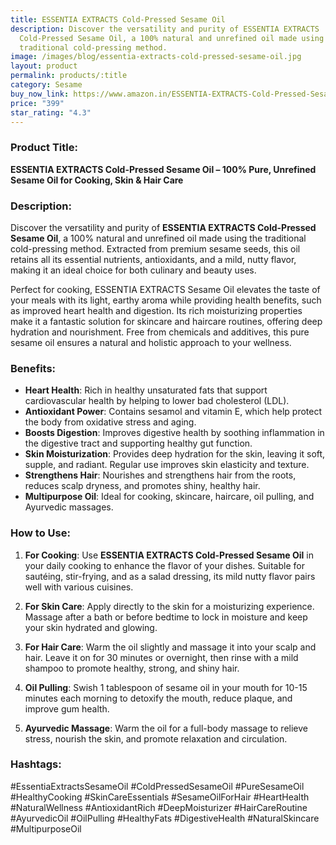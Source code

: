 ```yaml
---
title: ESSENTIA EXTRACTS Cold-Pressed Sesame Oil
description: Discover the versatility and purity of ESSENTIA EXTRACTS
  Cold-Pressed Sesame Oil, a 100% natural and unrefined oil made using the
  traditional cold-pressing method.
image: /images/blog/essentia-extracts-cold-pressed-sesame-oil.jpg
layout: product
permalink: products/:title
category: Sesame
buy_now_link: https://www.amazon.in/ESSENTIA-EXTRACTS-Cold-Pressed-Sesame-Pressed/dp/B08SMPDR4F/ref=sr_1_38?crid=A4KOR1T28SZX&tag=m0150-21
price: "399"
star_rating: "4.3"
---
```

### Product Title:
**ESSENTIA EXTRACTS Cold-Pressed Sesame Oil – 100% Pure, Unrefined Sesame Oil for Cooking, Skin & Hair Care**

### Description:
Discover the versatility and purity of **ESSENTIA EXTRACTS Cold-Pressed Sesame Oil**, a 100% natural and unrefined oil made using the traditional cold-pressing method. Extracted from premium sesame seeds, this oil retains all its essential nutrients, antioxidants, and a mild, nutty flavor, making it an ideal choice for both culinary and beauty uses. 

Perfect for cooking, ESSENTIA EXTRACTS Sesame Oil elevates the taste of your meals with its light, earthy aroma while providing health benefits, such as improved heart health and digestion. Its rich moisturizing properties make it a fantastic solution for skincare and haircare routines, offering deep hydration and nourishment. Free from chemicals and additives, this pure sesame oil ensures a natural and holistic approach to your wellness.

### Benefits:
- **Heart Health**: Rich in healthy unsaturated fats that support cardiovascular health by helping to lower bad cholesterol (LDL).
- **Antioxidant Power**: Contains sesamol and vitamin E, which help protect the body from oxidative stress and aging.
- **Boosts Digestion**: Improves digestive health by soothing inflammation in the digestive tract and supporting healthy gut function.
- **Skin Moisturization**: Provides deep hydration for the skin, leaving it soft, supple, and radiant. Regular use improves skin elasticity and texture.
- **Strengthens Hair**: Nourishes and strengthens hair from the roots, reduces scalp dryness, and promotes shiny, healthy hair.
- **Multipurpose Oil**: Ideal for cooking, skincare, haircare, oil pulling, and Ayurvedic massages.

### How to Use:
1. **For Cooking**: Use **ESSENTIA EXTRACTS Cold-Pressed Sesame Oil** in your daily cooking to enhance the flavor of your dishes. Suitable for sautéing, stir-frying, and as a salad dressing, its mild nutty flavor pairs well with various cuisines.

2. **For Skin Care**: Apply directly to the skin for a moisturizing experience. Massage after a bath or before bedtime to lock in moisture and keep your skin hydrated and glowing.

3. **For Hair Care**: Warm the oil slightly and massage it into your scalp and hair. Leave it on for 30 minutes or overnight, then rinse with a mild shampoo to promote healthy, strong, and shiny hair.

4. **Oil Pulling**: Swish 1 tablespoon of sesame oil in your mouth for 10-15 minutes each morning to detoxify the mouth, reduce plaque, and improve gum health.

5. **Ayurvedic Massage**: Warm the oil for a full-body massage to relieve stress, nourish the skin, and promote relaxation and circulation.

### Hashtags:
#EssentiaExtractsSesameOil #ColdPressedSesameOil #PureSesameOil #HealthyCooking #SkinCareEssentials #SesameOilForHair #HeartHealth #NaturalWellness #AntioxidantRich #DeepMoisturizer #HairCareRoutine #AyurvedicOil #OilPulling #HealthyFats #DigestiveHealth #NaturalSkincare #MultipurposeOil
